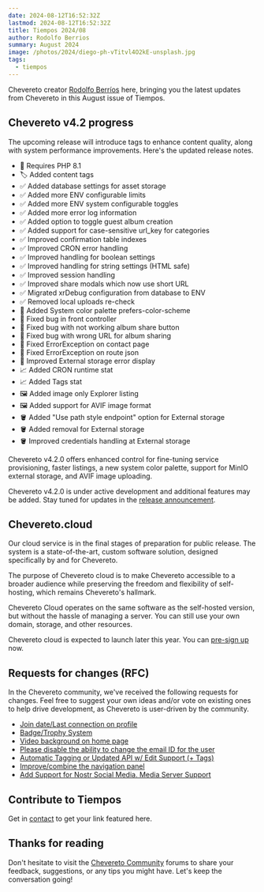 ```yaml
---
date: 2024-08-12T16:52:32Z
lastmod: 2024-08-12T16:52:32Z
title: Tiempos 2024/08
author: Rodolfo Berrios
summary: August 2024
image: /photos/2024/diego-ph-vTitvl4O2kE-unsplash.jpg
tags:
  - tiempos
---
```


Chevereto creator [Rodolfo Berríos](https://rodolfoberrios.com) here, bringing you the latest updates from Chevereto in this August issue of Tiempos.

## Chevereto v4.2 progress

The upcoming release will introduce tags to enhance content quality, along with system performance improvements. Here's the updated release notes.

- 🐘 Requires PHP 8.1
- 🏷️ Added content tags
- ✅ Added database settings for asset storage
- ✅ Added more ENV configurable limits
- ✅ Added more ENV system configurable toggles
- ✅ Added more error log information
- ✅ Added option to toggle guest album creation
- ✅ Added support for case-sensitive url_key for categories
- ✅ Improved confirmation table indexes
- ✅ Improved CRON error handling
- ✅ Improved handling for boolean settings
- ✅ Improved handling for string settings (HTML safe)
- ✅ Improved session handling
- ✅ Improved share modals which now use short URL
- ✅ Migrated xrDebug configuration from database to ENV
- ✅ Removed local uploads re-check
- 🌚 Added System color palette prefers-color-scheme
- 🐞 Fixed bug in front controller
- 🐞 Fixed bug with not working album share button
- 🐞 Fixed bug with wrong URL for album sharing
- 🐞 Fixed ErrorException on contact page
- 🐞 Fixed ErrorException on route json
- 💅 Improved External storage error display
- 📈 Added CRON runtime stat
- 📈 Added Tags stat
- 🖼️ Added image only Explorer listing
- 🖼️ Added support for AVIF image format
- 🪣 Added "Use path style endpoint" option for External storage
- 🪣 Added removal for External storage
- 🪣 Improved credentials handling at External storage

Chevereto v4.2.0 offers enhanced control for fine-tuning service provisioning, faster listings, a new system color palette, support for MinIO external storage, and AVIF image uploading.

Chevereto v4.2.0 is under active development and additional features may be added. Stay tuned for updates in the [release announcement](https://chevereto.com/community/threads/chevereto-v4-2-0-announcement.15529/).

## Chevereto.cloud

Our cloud service is in the final stages of preparation for public release. The system is a state-of-the-art, custom software solution, designed specifically by and for Chevereto.

The purpose of Chevereto cloud is to make Chevereto accessible to a broader audience while preserving the freedom and flexibility of self-hosting, which remains Chevereto's hallmark.

Chevereto Cloud operates on the same software as the self-hosted version, but without the hassle of managing a server. You can still use your own domain, storage, and other resources.

Chevereto cloud is expected to launch later this year. You can [pre-sign up](https://forms.gle/PTKDXEXL3Rca3LjV7) now.

## Requests for changes (RFC)

In the Chevereto community, we've received the following requests for changes. Feel free to suggest your own ideas and/or vote on existing ones to help drive development, as Chevereto is user-driven by the community.

- [Join date/Last connection on profile](https://chevereto.com/community/threads/join-date-last-connection-on-profile.15530/)
- [Badge/Trophy System](https://chevereto.com/community/threads/badge-trophy-system.15531/)
- [Video background on home page](https://chevereto.com/community/threads/video-background-on-home-page.15539/)
- [Please disable the ability to change the email ID for the user](https://chevereto.com/community/threads/please-disable-the-ability-to-change-the-email-id-for-the-user.15541/)
- [Automatic Tagging or Updated API w/ Edit Support (+ Tags)](https://chevereto.com/community/threads/automatic-tagging-or-updated-api-w-edit-support-tags.15543/)
- [Improve/combine the navigation panel](https://chevereto.com/community/threads/improve-combine-the-navigation-panel.15544/)
- [Add Support for Nostr Social Media. Media Server Support](https://chevereto.com/community/threads/add-support-for-nostr-social-media-media-server-support.15546/)

## Contribute to Tiempos

Get in [contact](https://chevereto.com/contact) to get your link featured here.

## Thanks for reading

Don't hesitate to visit the [Chevereto Community](https://chevereto.com/community) forums to share your feedback, suggestions, or any tips you might have. Let's keep the conversation going!
